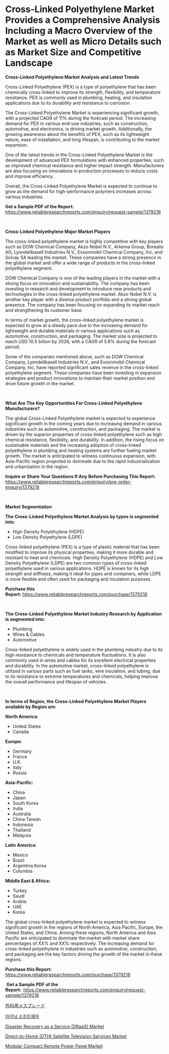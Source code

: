 <p><h1>Cross-Linked Polyethylene Market Provides a Comprehensive Analysis Including a Macro Overview of the Market as well as Micro Details such as Market Size and Competitive Landscape</h1></p><p><strong>Cross-Linked Polyethylene Market Analysis and Latest Trends</strong></p>
<p><p>Cross-Linked Polyethylene (PEX) is a type of polyethylene that has been chemically cross-linked to improve its strength, flexibility, and temperature resistance. PEX is commonly used in plumbing, heating, and insulation applications due to its durability and resistance to corrosion.</p><p>The Cross-Linked Polyethylene Market is experiencing significant growth, with a projected CAGR of 11% during the forecast period. The increasing demand for PEX in various end-use industries, such as construction, automotive, and electronics, is driving market growth. Additionally, the growing awareness about the benefits of PEX, such as its lightweight nature, ease of installation, and long lifespan, is contributing to the market expansion.</p><p>One of the latest trends in the Cross-Linked Polyethylene Market is the development of advanced PEX formulations with enhanced properties, such as improved chemical resistance and higher impact strength. Manufacturers are also focusing on innovations in production processes to reduce costs and improve efficiency.</p><p>Overall, the Cross-Linked Polyethylene Market is expected to continue to grow as the demand for high-performance polymers increases across various industries.</p></p>
<p><strong>Get a Sample PDF of the Report:&nbsp;</strong> <a href="https://www.reliableresearchreports.com/enquiry/request-sample/1379218">https://www.reliableresearchreports.com/enquiry/request-sample/1379218</a></p>
<p>&nbsp;</p>
<p><strong>Cross-Linked Polyethylene Major Market Players</strong></p>
<p><p>The cross-linked polyethylene market is highly competitive with key players such as DOW Chemical Company, Akzo Nobel N.V., Arkema Group, Borealis AG, Lyondellbasell Industries N.V., Exxonmobil Chemical Company, Inc, and Solvay SA leading the market. These companies have a strong presence in the global market and offer a wide range of products in the cross-linked polyethylene segment.</p><p>DOW Chemical Company is one of the leading players in the market with a strong focus on innovation and sustainability. The company has been investing in research and development to introduce new products and technologies in the cross-linked polyethylene market. Akzo Nobel N.V. is another key player with a diverse product portfolio and a strong global presence. The company has been focusing on expanding its market reach and strengthening its customer base.</p><p>In terms of market growth, the cross-linked polyethylene market is expected to grow at a steady pace due to the increasing demand for lightweight and durable materials in various applications such as automotive, construction, and packaging. The market size is projected to reach USD 10.5 billion by 2026, with a CAGR of 5.6% during the forecast period.</p><p>Some of the companies mentioned above, such as DOW Chemical Company, Lyondellbasell Industries N.V., and Exxonmobil Chemical Company, Inc, have reported significant sales revenue in the cross-linked polyethylene segment. These companies have been investing in expansion strategies and product innovations to maintain their market position and drive future growth in the market.</p></p>
<p>&nbsp;</p>
<p><strong>What Are The Key Opportunities For Cross-Linked Polyethylene Manufacturers?</strong></p>
<p><p>The global Cross-Linked Polyethylene market is expected to experience significant growth in the coming years due to increasing demand in various industries such as automotive, construction, and packaging. The market is driven by the superior properties of cross-linked polyethylene such as high chemical resistance, flexibility, and durability. In addition, the rising focus on sustainable materials and the increasing adoption of cross-linked polyethylene in plumbing and heating systems are further fueling market growth. The market is anticipated to witness continuous expansion, with Asia-Pacific region projected to dominate due to the rapid industrialization and urbanization in the region.</p></p>
<p><strong>Inquire or Share Your Questions If Any Before Purchasing This Report:</strong> <a href="https://www.reliableresearchreports.com/enquiry/pre-order-enquiry/1379218">https://www.reliableresearchreports.com/enquiry/pre-order-enquiry/1379218</a></p>
<p>&nbsp;</p>
<p><strong>Market Segmentation</strong></p>
<p><strong>The Cross-Linked Polyethylene Market Analysis by types is segmented into:</strong></p>
<p><ul><li>High Density Polyethylene (HDPE)</li><li>Low Density Polyethylene (LDPE)</li></ul></p>
<p><p>Cross-linked polyethylene (PEX) is a type of plastic material that has been modified to improve its physical properties, making it more durable and resistant to heat and chemicals. High Density Polyethylene (HDPE) and Low Density Polyethylene (LDPE) are two common types of cross-linked polyethylene used in various applications. HDPE is known for its high strength and stiffness, making it ideal for pipes and containers, while LDPE is more flexible and often used for packaging and insulation purposes.</p></p>
<p><strong>Purchase this Report:&nbsp;</strong><a href="https://www.reliableresearchreports.com/purchase/1379218">https://www.reliableresearchreports.com/purchase/1379218</a></p>
<p>&nbsp;</p>
<p><strong>The Cross-Linked Polyethylene Market Industry Research by Application is segmented into:</strong></p>
<p><ul><li>Plumbing</li><li>Wires & Cables</li><li>Automotive</li></ul></p>
<p><p>Cross-linked polyethylene is widely used in the plumbing industry due to its high resistance to chemicals and temperature fluctuations. It is also commonly used in wires and cables for its excellent electrical properties and durability. In the automotive market, cross-linked polyethylene is utilized in various parts such as fuel tanks, wire insulation, and tubing, due to its resistance to extreme temperatures and chemicals, helping improve the overall performance and lifespan of vehicles.</p></p>
<p>&nbsp;</p>
<p><strong>In terms of Region, the Cross-Linked Polyethylene Market Players available by Region are:</strong></p>
<p>
    <p> <strong> North America: </strong>
        <ul>
            <li>United States</li>
            <li>Canada</li>
        </ul>
        </p> 
    <p> <strong> Europe: </strong>
        <ul>
            <li>Germany</li>
            <li>France</li>
            <li>U.K.</li>
            <li>Italy</li>
            <li>Russia</li>
        </ul>
        </p> 
    <p> <strong> Asia-Pacific: </strong>
        <ul>
            <li>China</li>
            <li>Japan</li>
            <li>South Korea</li>
            <li>India</li>
            <li>Australia</li>
            <li>China Taiwan</li>
            <li>Indonesia</li>
            <li>Thailand</li>
            <li>Malaysia</li>
        </ul>
        </p> 
    <p> <strong> Latin America: </strong>
        <ul>
            <li>Mexico</li>
            <li>Brazil</li>
            <li>Argentina Korea</li>
            <li>Colombia</li>
        </ul>
        </p> 
    <p> <strong> Middle East & Africa: </strong>
        <ul>
            <li>Turkey</li>
            <li>Saudi</li>
            <li>Arabia</li>
            <li>UAE</li>
            <li>Korea</li>
        </ul>
    </p>
    </p>
<p><p>The global cross-linked polyethylene market is expected to witness significant growth in the regions of North America, Asia Pacific, Europe, the United States, and China. Among these regions, North America and Asia Pacific are anticipated to dominate the market with market share percentages of XX% and XX% respectively. The increasing demand for cross-linked polyethylene in industries such as automotive, construction, and packaging are the key factors driving the growth of the market in these regions.</p></p>
<p><strong>Purchase this Report: </strong><a href="https://www.reliableresearchreports.com/purchase/1379218">https://www.reliableresearchreports.com/purchase/1379218</a></p>
<p>&nbsp;<strong>Get a Sample PDF of the Report:&nbsp;&nbsp;</strong><a href="https://www.reliableresearchreports.com/enquiry/request-sample/1379218">https://www.reliableresearchreports.com/enquiry/request-sample/1379218</a></p>
<p><strong></strong></p>
<p><p><a href="https://github.com/efcvopdgkdx128/Market-Research-Report-List-1/blob/main/9650941194740.md">外科用メスブレード</a></p><p><a href="https://github.com/bunxhcci35271755/Market-Research-Report-List-1/blob/main/7801697194462.md">마이닝 소프트웨어</a></p><p><a href="https://issuu.com/reportprime-2/docs/disaster-recovery-as-a-service-draa_5e59b1f9c2afe5">Disaster Recovery as a Service (DRaaS) Market</a></p><p><a href="https://issuu.com/reportprime-2/docs/direct-to-home-dth-satellite-television-services-m">Direct-to-Home (DTH) Satellite Television Services Market</a></p><p><a href="https://lydian-appliance-61d.notion.site/Modular-Compact-Remote-Power-Panel-Market-Research-Report-Unlocks-Analysis-on-the-Market-Financial-S-ad59515f252845f6a09dae0b259944e4">Modular Compact Remote Power Panel Market</a></p></p>